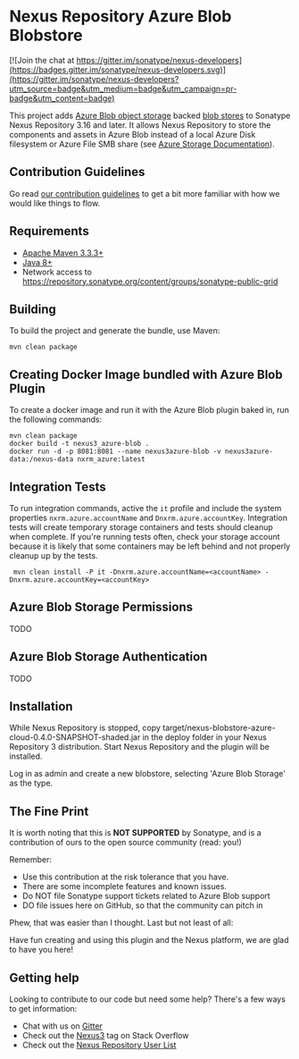<!--

    Sonatype Nexus (TM) Open Source Version
    Copyright (c) 2019-present Sonatype, Inc.
    All rights reserved. Includes the third-party code listed at http://links.sonatype.com/products/nexus/oss/attributions.

    This program and the accompanying materials are made available under the terms of the Eclipse Public License Version 1.0,
    which accompanies this distribution and is available at http://www.eclipse.org/legal/epl-v10.html.

    Sonatype Nexus (TM) Professional Version is available from Sonatype, Inc. "Sonatype" and "Sonatype Nexus" are trademarks
    of Sonatype, Inc. Apache Maven is a trademark of the Apache Software Foundation. M2eclipse is a trademark of the
    Eclipse Foundation. All other trademarks are the property of their respective owners.

-->
Nexus Repository Azure Blob Blobstore
==============================

[![Join the chat at https://gitter.im/sonatype/nexus-developers](https://badges.gitter.im/sonatype/nexus-developers.svg)](https://gitter.im/sonatype/nexus-developers?utm_source=badge&utm_medium=badge&utm_campaign=pr-badge&utm_content=badge)

This project adds [Azure Blob object storage](https://docs.microsoft.com/en-us/azure/storage/blobs/) backed
[blob stores](https://help.sonatype.com/repomanager3/high-availability/configuring-blob-stores) to Sonatype Nexus 
Repository 3.16 and later.  It allows Nexus Repository to store the components and assets in Azure Blob instead of a
local Azure Disk filesystem or Azure File SMB share
(see [Azure Storage Documentation](https://docs.microsoft.com/en-us/azure/storage/common/storage-decide-blobs-files-disks)).

Contribution Guidelines
-----------------------
Go read [our contribution guidelines](/.github/CONTRIBUTING.md) to get a bit more familiar with how we would like things to flow.

Requirements
------------
* [Apache Maven 3.3.3+](https://maven.apache.org/install.html)
* [Java 8+](http://www.oracle.com/technetwork/java/javase/downloads/jdk8-downloads-2133151.html)
* Network access to https://repository.sonatype.org/content/groups/sonatype-public-grid

Building
--------
To build the project and generate the bundle, use Maven:

    mvn clean package

Creating Docker Image bundled with Azure Blob Plugin
-------------------------------------------------------
To create a docker image and run it with the Azure Blob plugin baked in, run the following commands: 

    mvn clean package
    docker build -t nexus3_azure-blob .
    docker run -d -p 8081:8081 --name nexus3azure-blob -v nexus3azure-data:/nexus-data nxrm_azure:latest
    

Integration Tests
-----------------
To run integration commands, active the `it` profile and include the system properties `nxrm.azure.accountName` and 
`Dnxrm.azure.accountKey`. Integration tests will create temporary storage containers and tests should cleanup when 
complete. If you're running tests often, check your storage account because it is likely that some containers may be left
behind and not properly cleanup up by the tests. 

     mvn clean install -P it -Dnxrm.azure.accountName=<accountName> -Dnxrm.azure.accountKey=<accountKey>


Azure Blob Storage Permissions
--------------------------------
TODO

Azure Blob Storage Authentication
-----------------------------------
TODO


Installation
------------
While Nexus Repository is stopped, copy target/nexus-blobstore-azure-cloud-0.4.0-SNAPSHOT-shaded.jar in the deploy folder in your
Nexus Repository 3 distribution. Start Nexus Repository and the plugin will be installed.

Log in as admin and create a new blobstore, selecting 'Azure Blob Storage' as the type.

The Fine Print
--------------

It is worth noting that this is **NOT SUPPORTED** by Sonatype, and is a contribution of ours
to the open source community (read: you!)

Remember:

* Use this contribution at the risk tolerance that you have. 
* There are some incomplete features and known issues.
* Do NOT file Sonatype support tickets related to Azure Blob support
* DO file issues here on GitHub, so that the community can pitch in

Phew, that was easier than I thought. Last but not least of all:

Have fun creating and using this plugin and the Nexus platform, we are glad to have you here!

Getting help
------------

Looking to contribute to our code but need some help? There's a few ways to get information:

* Chat with us on [Gitter](https://gitter.im/sonatype/nexus-developers)
* Check out the [Nexus3](http://stackoverflow.com/questions/tagged/nexus3) tag on Stack Overflow
* Check out the [Nexus Repository User List](https://groups.google.com/a/glists.sonatype.com/forum/?hl=en#!forum/nexus-users)